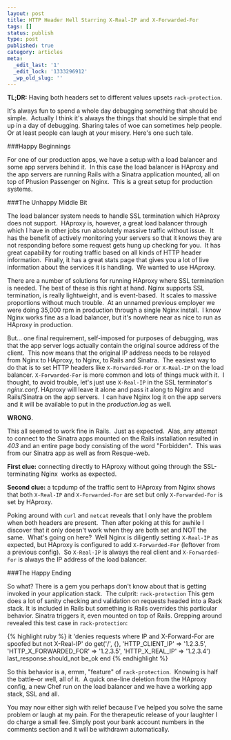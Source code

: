 ```yaml
---
layout: post
title: HTTP Header Hell Starring X-Real-IP and X-Forwarded-For
tags: []
status: publish
type: post
published: true
category: articles
meta:
  _edit_last: '1'
  _edit_lock: '1333296912'
  _wp_old_slug: ''
---
```

**TL;DR:** Having both headers set to different values upsets
`rack-protection`.

It's always fun to spend a whole day debugging something that should
be simple.  Actually I think it's always the things that should be
simple that end up in a day of debugging. Sharing tales of woe can
sometimes help people. Or at least people can laugh at your misery.
Here's one such tale.

###Happy Beginnings

For one of our production apps, we have a setup with a load balancer
and some app servers behind it.  In this case the load balancer is
HAproxy and the app servers are running Rails with a Sinatra
application mounted, all on top of Phusion Passenger on Nginx. 
This is a great setup for production systems.

###The Unhappy Middle Bit

The load balancer system needs to handle SSL termination which
HAproxy does not support.  HAproxy is, however, a great load balancer
through which I have in other jobs run absolutely massive traffic
without issue.  It has the benefit of actively monitoring your
servers so that it knows they are not responding before some request
gets hung up checking for you.  It has great capability for routing
traffic based on all kinds of HTTP header information.  Finally,
it has a great stats page that gives you a lot of live information
about the services it is handling.  We wanted to use HAproxy.

There are a number of solutions for running HAproxy where SSL
termination is needed. The best of these is this right at hand.
Nginx supports SSL termination, is really lightweight, and is
event-based.  It scales to massive proportions without much trouble. 
At an unnamed previous employer we were doing 35,000 rpm in production
through a single Nginx install.  I know Nginx works fine as a load
balancer, but it's nowhere near as nice to run as HAproxy in
production.

But... one final requirement, self-imposed for purposes of debugging,
was that the app server logs actually contain the original source
address of the client.  This now means that the original IP address
needs to be relayed from Nginx to HAproxy, to Nginx, to Rails and
Sinatra.  The easiest way to do that is to set HTTP headers like
`X-Forwarded-For` or `X-Real-IP` on the load balancer.
`X-Forwarded-For` is more common and lots of things muck
with it.  I thought, to avoid trouble, let's just use `X-Real-IP`
in the SSL terminator's *nginx.conf*. HAproxy will leave it
alone and pass it along to Nginx and Rails/Sinatra on the app
servers.  I can have Nginx log it on the app servers and it will
be available to put in the *production.log* as well.

**WRONG**.

This all seemed to work fine in Rails.  Just as expected.  Alas,
any attempt to connect to the Sinatra apps mounted on the Rails
installation resulted in *403* and an entire page body
consisting of the word "Forbidden".  This was from our Sinatra app
as well as from Resque-web.

**First clue:** connecting directly to HAproxy without going through
the SSL-terminating Nginx  works as expected.

**Second clue:** a tcpdump of the traffic sent to HAproxy
from Nginx shows that both `X-Real-IP` and `X-Forwarded-For`
are set but only `X-Forwarded-For` is set by HAproxy.

Poking around with `curl` and `netcat` reveals that
I only have the problem when both headers are present.  Then after
poking at this for awhile I discover that it only doesn't work when
they are both set and NOT the same.  What's going on here?  Well
Nginx is diligently setting `X-Real-IP` as expected, but
HAproxy is configured to add `X-Forwarded-For` (leftover
from a previous config).  So `X-Real-IP` is always the real
client and `X-Forwarded-For` is always the IP address of the
load balancer. 

###The Happy Ending

So what? There is a gem you perhaps don't know about that is getting
invoked in your application stack.  The culprit: `rack-protection`
This gem does a lot of sanity checking and validation on requests
headed into a Rack stack. It is included in Rails but something is
Rails overrides this particular behavior. Sinatra triggers it, even
mounted on top of Rails. Grepping around revealed this test case
in `rack-protection`:

{% highlight ruby %}
it 'denies requests where IP and X-Forward-For are spoofed but not X-Real-IP' do
  get('/', {},
    'HTTP_CLIENT_IP'       => '1.2.3.5',
    'HTTP_X_FORWARDED_FOR' => '1.2.3.5',
    'HTTP_X_REAL_IP'       => '1.2.3.4')
  last_response.should_not be_ok
end
{% endhighlight %}

So this behavior is a, ermm, "feature" of `rack-protection`.  Knowing
is half the battle–or well, all of it.  A quick one-line deletion
from the HAproxy config, a new Chef run on the load balancer and
we have a working app stack, SSL and all.

You may now either sigh with relief because I've helped you solve
the same problem or laugh at my pain. For the therapeutic release
of your laughter I do charge a small fee. Simply post your bank
account numbers in the comments section and it will be withdrawn
automatically.
